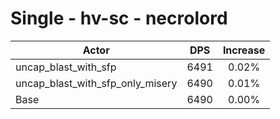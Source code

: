 # Single - hv-sc - necrolord
| Actor | DPS | Increase |
|---|:---:|:---:|
|uncap_blast_with_sfp|6491|0.02%|
|uncap_blast_with_sfp_only_misery|6490|0.01%|
|Base|6490|0.00%|
